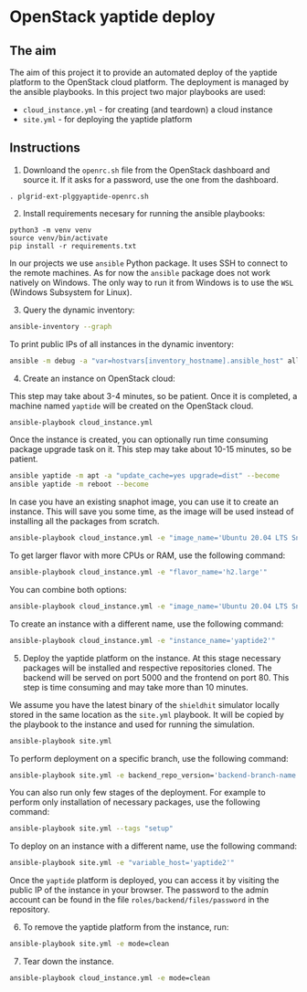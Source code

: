 # OpenStack yaptide deploy

## The aim

The aim of this project it to provide an automated deploy of the yaptide platform to the OpenStack cloud platform.
The deployment is managed by the ansible playbooks. In this project two major playbooks are used:
 - `cloud_instance.yml` - for creating (and teardown) a cloud instance
 - `site.yml` - for deploying the yaptide platform

## Instructions

1. Downloand the `openrc.sh` file from the OpenStack dashboard and source it. If it asks for a password, use the one from the dashboard.

```
. plgrid-ext-plggyaptide-openrc.sh
```

2. Install requirements necesary for running the ansible playbooks:

```
python3 -m venv venv
source venv/bin/activate
pip install -r requirements.txt
```

In our projects we use `ansible` Python package. It uses SSH to connect to the remote machines.
As for now the `ansible` package does not work natively on Windows.
The only way to run it from Windows is to use the `WSL` (Windows Subsystem for Linux).

3. Query the dynamic inventory:

```bash
ansible-inventory --graph
```

To print public IPs of all instances in the dynamic inventory:

```bash
ansible -m debug -a "var=hostvars[inventory_hostname].ansible_host" all
```

4. Create an instance on OpenStack cloud:

This step may take about 3-4 minutes, so be patient. Once it is completed, a machine named `yaptide` will be created on the OpenStack cloud.

```bash
ansible-playbook cloud_instance.yml
```

Once the instance is created, you can optionally run time consuming package upgrade task on it. This step may take about 10-15 minutes, so be patient.

```bash
ansible yaptide -m apt -a "update_cache=yes upgrade=dist" --become
ansible yaptide -m reboot --become
```

In case you have an existing snaphot image, you can use it to create an instance.
This will save you some time, as the image will be used instead of installing all the packages from scratch.

```bash
ansible-playbook cloud_instance.yml -e "image_name='Ubuntu 20.04 LTS Snapshot 20221021'"
```

To get larger flavor with more CPUs or RAM, use the following command:

```bash
ansible-playbook cloud_instance.yml -e "flavor_name='h2.large'"
```

You can combine both options:
    
```bash
ansible-playbook cloud_instance.yml -e "image_name='Ubuntu 20.04 LTS Snapshot 20221021'" -e "flavor_name='h2.large'"
```

To create an instance with a different name, use the following command:

```bash
ansible-playbook cloud_instance.yml -e "instance_name='yaptide2'"
```

5. Deploy the yaptide platform on the instance.
At this stage necessary packages will be installed and respective repositories cloned.
The backend will be served on port 5000 and the frontend on port 80.
This step is time consuming and may take more than 10 minutes.

We assume you have the latest binary of the `shieldhit` simulator locally stored in the same location as the `site.yml` playbook.
It will be copied by the playbook to the instance and used for running the simulation.

```bash
ansible-playbook site.yml
```

To perform deployment on a specific branch, use the following command:

```bash
ansible-playbook site.yml -e backend_repo_version='backend-branch-name' -e frontend_repo_version='frontend-branch-name'
```

You can also run only few stages of the deployment. For example to perform only installation of necessary packages, use the following command:

```bash
ansible-playbook site.yml --tags "setup"
```

To deploy on an instance with a different name, use the following command:

```bash
ansible-playbook site.yml -e "variable_host='yaptide2'"
```

Once the `yaptide` platform is deployed, you can access it by visiting the public IP of the instance in your browser.
The password to the admin account can be found in the file `roles/backend/files/password` in the repository.

6. To remove the yaptide platform from the instance, run:

```bash
ansible-playbook site.yml -e mode=clean
```

7. Tear down the instance.

```bash
ansible-playbook cloud_instance.yml -e mode=clean
```